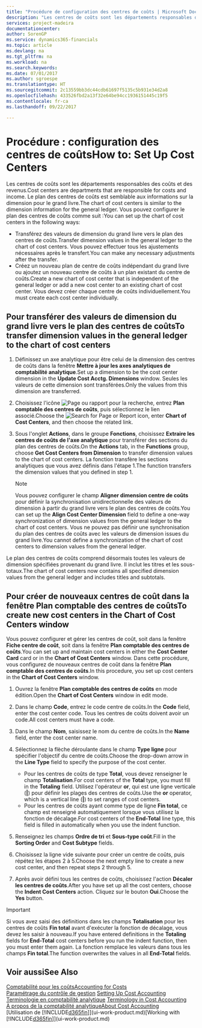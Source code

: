 ```yaml
---
title: "Procédure de configuration des centres de coûts | Microsoft Docs"
description: "Les centres de coûts sont les départements responsables des coûts et des revenus. Le plan des centres de coûts est semblable aux informations sur la dimension pour le grand livre."
services: project-madeira
documentationcenter: 
author: SorenGP
ms.service: dynamics365-financials
ms.topic: article
ms.devlang: na
ms.tgt_pltfrm: na
ms.workload: na
ms.search.keywords: 
ms.date: 07/01/2017
ms.author: sgroespe
ms.translationtype: HT
ms.sourcegitcommit: 2c13559bb3dc44cdb61697f5135c5b931e34d2a8
ms.openlocfilehash: 433526fbd2a13f32e64be94cc1936151445c19f5
ms.contentlocale: fr-ca
ms.lasthandoff: 09/22/2017

---
```

# <a name="how-to-set-up-cost-centers"></a><span data-ttu-id="3fe22-104">Procédure : configuration des centres de coûts</span><span class="sxs-lookup"><span data-stu-id="3fe22-104">How to: Set Up Cost Centers</span></span>
<span data-ttu-id="3fe22-105">Les centres de coûts sont les départements responsables des coûts et des revenus.</span><span class="sxs-lookup"><span data-stu-id="3fe22-105">Cost centers are departments that are responsible for costs and income.</span></span> <span data-ttu-id="3fe22-106">Le plan des centres de coûts est semblable aux informations sur la dimension pour le grand livre.</span><span class="sxs-lookup"><span data-stu-id="3fe22-106">The chart of cost centers is similar to the dimension information for the general ledger.</span></span> <span data-ttu-id="3fe22-107">Vous pouvez configurer le plan des centres de coûts comme suit :</span><span class="sxs-lookup"><span data-stu-id="3fe22-107">You can set up the chart of cost centers in the following ways:</span></span>  

-   <span data-ttu-id="3fe22-108">Transférez des valeurs de dimension du grand livre vers le plan des centres de coûts.</span><span class="sxs-lookup"><span data-stu-id="3fe22-108">Transfer dimension values in the general ledger to the chart of cost centers.</span></span> <span data-ttu-id="3fe22-109">Vous pouvez effectuer tous les ajustements nécessaires après le transfert.</span><span class="sxs-lookup"><span data-stu-id="3fe22-109">You can make any necessary adjustments after the transfer.</span></span>  
-   <span data-ttu-id="3fe22-110">Créez un nouveau plan de centre de coûts indépendant du grand livre ou ajoutez un nouveau centre de coûts à un plan existant du centre de coûts.</span><span class="sxs-lookup"><span data-stu-id="3fe22-110">Create a new chart of cost center that is independent of the general ledger or add a new cost center to an existing chart of cost center.</span></span> <span data-ttu-id="3fe22-111">Vous devez créer chaque centre de coûts individuellement.</span><span class="sxs-lookup"><span data-stu-id="3fe22-111">You must create each cost center individually.</span></span>  

## <a name="to-transfer-dimension-values-in-the-general-ledger-to-the-chart-of-cost-centers"></a><span data-ttu-id="3fe22-112">Pour transférer des valeurs de dimension du grand livre vers le plan des centres de coûts</span><span class="sxs-lookup"><span data-stu-id="3fe22-112">To transfer dimension values in the general ledger to the chart of cost centers</span></span>  
1.  <span data-ttu-id="3fe22-113">Définissez un axe analytique pour être celui de la dimension des centres de coûts dans la fenêtre **Mettre à jour les axes analytiques de comptabilité analytique**.</span><span class="sxs-lookup"><span data-stu-id="3fe22-113">Set up a dimension to be the cost center dimension in the **Update Cost Acctg. Dimensions** window.</span></span> <span data-ttu-id="3fe22-114">Seules les valeurs de cette dimension sont transférées.</span><span class="sxs-lookup"><span data-stu-id="3fe22-114">Only the values from this dimension are transferred.</span></span>  
2.  <span data-ttu-id="3fe22-115">Choisissez l'icône ![Page ou rapport pour la recherche](media/ui-search/search_small.png "icône Page ou rapport pour la recherche"), entrez **Plan comptable des centres de coûts**, puis sélectionnez le lien associé.</span><span class="sxs-lookup"><span data-stu-id="3fe22-115">Choose the ![Search for Page or Report](media/ui-search/search_small.png "Search for Page or Report icon") icon, enter **Chart of Cost Centers**, and then choose the related link.</span></span>  
3.  <span data-ttu-id="3fe22-116">Sous l'onglet **Actions**, dans le groupe **Fonctions**, choisissez **Extraire les centres de coûts de l'axe analytique** pour transférer des sections du plan des centres de coûts.</span><span class="sxs-lookup"><span data-stu-id="3fe22-116">On the **Actions** tab, in the **Functions** group, choose **Get Cost Centers from Dimension** to transfer dimension values to the chart of cost centers.</span></span> <span data-ttu-id="3fe22-117">La fonction transfère les sections analytiques que vous avez définis dans l'étape 1.</span><span class="sxs-lookup"><span data-stu-id="3fe22-117">The function transfers the dimension values that you defined in step 1.</span></span>  

    > [!NOTE]  
    >  <span data-ttu-id="3fe22-118">Vous pouvez configurer le champ **Aligner dimension centre de coûts** pour définir la synchronisation unidirectionnelle des valeurs de dimension à partir du grand livre vers le plan des centres de coûts.</span><span class="sxs-lookup"><span data-stu-id="3fe22-118">You can set up the **Align Cost Center Dimension**  field to define a one-way synchronization of dimension values from the general ledger to the chart of cost centers.</span></span> <span data-ttu-id="3fe22-119">Vous ne pouvez pas définir une synchronisation du plan des centres de coûts avec les valeurs de dimension issues du grand livre.</span><span class="sxs-lookup"><span data-stu-id="3fe22-119">You cannot define a synchronization of the chart of cost centers to dimension values from the general ledger.</span></span>  

<span data-ttu-id="3fe22-120">Le plan des centres de coûts comprend désormais toutes les valeurs de dimension spécifiées provenant du grand livre. Il inclut les titres et les sous-totaux.</span><span class="sxs-lookup"><span data-stu-id="3fe22-120">The chart of cost centers now contains all specified dimension values from the general ledger and includes titles and subtotals.</span></span>  

## <a name="to-create-new-cost-centers-in-the-chart-of-cost-centers-window"></a><span data-ttu-id="3fe22-121">Pour créer de nouveaux centres de coût dans la fenêtre Plan comptable des centres de coûts</span><span class="sxs-lookup"><span data-stu-id="3fe22-121">To create new cost centers in the Chart of Cost Centers window</span></span>  
<span data-ttu-id="3fe22-122">Vous pouvez configurer et gérer les centres de coût, soit dans la fenêtre **Fiche centre de coût**, soit dans la fenêtre **Plan comptable des centres de coûts**.</span><span class="sxs-lookup"><span data-stu-id="3fe22-122">You can set up and maintain cost centers in either the **Cost Center Card** card or in the **Chart of Cost Centers** window.</span></span> <span data-ttu-id="3fe22-123">Dans cette procédure, vous configurez de nouveaux centres de coût dans la fenêtre **Plan comptable des centres de coûts**.</span><span class="sxs-lookup"><span data-stu-id="3fe22-123">In this procedure, you set up cost centers in the **Chart of Cost Centers** window.</span></span>  

1. <span data-ttu-id="3fe22-124">Ouvrez la fenêtre **Plan comptable des centres de coûts** en mode édition.</span><span class="sxs-lookup"><span data-stu-id="3fe22-124">Open the **Chart of Cost Centers** window in edit mode.</span></span>  
2. <span data-ttu-id="3fe22-125">Dans le champ **Code**, entrez le code centre de coûts.</span><span class="sxs-lookup"><span data-stu-id="3fe22-125">In the **Code** field, enter the cost center code.</span></span> <span data-ttu-id="3fe22-126">Tous les centres de coûts doivent avoir un code.</span><span class="sxs-lookup"><span data-stu-id="3fe22-126">All cost centers must have a code.</span></span>  
3. <span data-ttu-id="3fe22-127">Dans le champ **Nom**, saisissez le nom du centre de coûts.</span><span class="sxs-lookup"><span data-stu-id="3fe22-127">In the **Name** field, enter the cost center name.</span></span>  
4. <span data-ttu-id="3fe22-128">Sélectionnez la flèche déroulante dans le champ **Type ligne** pour spécifier l'objectif du centre de coûts.</span><span class="sxs-lookup"><span data-stu-id="3fe22-128">Choose the drop-down arrow in the **Line Type** field to specify the purpose of the cost center.</span></span>  

    - <span data-ttu-id="3fe22-129">Pour les centres de coûts de type **Total**, vous devez renseigner le champ **Totalisation**.</span><span class="sxs-lookup"><span data-stu-id="3fe22-129">For cost centers of the **Total** type, you must fill in the **Totaling** field.</span></span> <span data-ttu-id="3fe22-130">Utilisez l'opérateur **or**, qui est une ligne verticale (**&#124;**) pour définir les plages des centres de coûts.</span><span class="sxs-lookup"><span data-stu-id="3fe22-130">Use the **or** operator, which is a vertical line (**&#124;**) to set ranges of cost centers.</span></span>  
    - <span data-ttu-id="3fe22-131">Pour les centres de coûts ayant comme type de ligne **Fin total**, ce champ est renseigné automatiquement lorsque vous utilisez la fonction de décalage.</span><span class="sxs-lookup"><span data-stu-id="3fe22-131">For cost centers of the **End-Total** line type, this field is filled in automatically when you use the indent function.</span></span>  
5.  <span data-ttu-id="3fe22-132">Renseignez les champs **Ordre de tri** et **Sous\-type coût**.</span><span class="sxs-lookup"><span data-stu-id="3fe22-132">Fill in the **Sorting Order** and **Cost Subtype** fields.</span></span>  
6.  <span data-ttu-id="3fe22-133">Choisissez la ligne vide suivante pour créer un centre de coûts, puis répétez les étapes 2 à 5.</span><span class="sxs-lookup"><span data-stu-id="3fe22-133">Choose the next empty line to create a new cost center, and then repeat steps 2 through 5.</span></span>  
7.  <span data-ttu-id="3fe22-134">Après avoir défini tous les centres de coûts, choisissez l'action **Décaler les centres de coûts**.</span><span class="sxs-lookup"><span data-stu-id="3fe22-134">After you have set up all the cost centers, choose the **Indent Cost Centers** action.</span></span> <span data-ttu-id="3fe22-135">Cliquez sur le bouton **Oui**.</span><span class="sxs-lookup"><span data-stu-id="3fe22-135">Choose the **Yes** button.</span></span>  

> [!IMPORTANT]  
>  <span data-ttu-id="3fe22-136">Si vous avez saisi des définitions dans les champs **Totalisation** pour les centres de coûts **Fin total** avant d'exécuter la fonction de décalage, vous devez les saisir à nouveau.</span><span class="sxs-lookup"><span data-stu-id="3fe22-136">If you have entered definitions in the **Totaling** fields for **End-Total** cost centers before you run the indent function, then you must enter them again.</span></span> <span data-ttu-id="3fe22-137">La fonction remplace les valeurs dans tous les champs **Fin total**.</span><span class="sxs-lookup"><span data-stu-id="3fe22-137">The function overwrites the values in all **End-Total** fields.</span></span>  

## <a name="see-also"></a><span data-ttu-id="3fe22-138">Voir aussi</span><span class="sxs-lookup"><span data-stu-id="3fe22-138">See Also</span></span>  
[<span data-ttu-id="3fe22-139">Comptabilité pour les coûts</span><span class="sxs-lookup"><span data-stu-id="3fe22-139">Accounting for Costs</span></span>](finance-manage-cost-accounting.md)  
<span data-ttu-id="3fe22-140">[Paramétrage du contrôle de gestion](finance-set-up-cost-accounting.md) </span><span class="sxs-lookup"><span data-stu-id="3fe22-140">[Setting Up Cost Accounting](finance-set-up-cost-accounting.md) </span></span>  
<span data-ttu-id="3fe22-141">[Terminologie en comptabilité analytique](finance-terminology-in-cost-accounting.md) </span><span class="sxs-lookup"><span data-stu-id="3fe22-141">[Terminology in Cost Accounting](finance-terminology-in-cost-accounting.md) </span></span>  
[<span data-ttu-id="3fe22-142">À propos de la comptabilité analytique</span><span class="sxs-lookup"><span data-stu-id="3fe22-142">About Cost Accounting</span></span>](finance-about-cost-accounting.md)  
<span data-ttu-id="3fe22-143">[Utilisation de [!INCLUDE[d365fin](includes/d365fin_md.md)]](ui-work-product.md)</span><span class="sxs-lookup"><span data-stu-id="3fe22-143">[Working with [!INCLUDE[d365fin](includes/d365fin_md.md)]](ui-work-product.md)</span></span>

